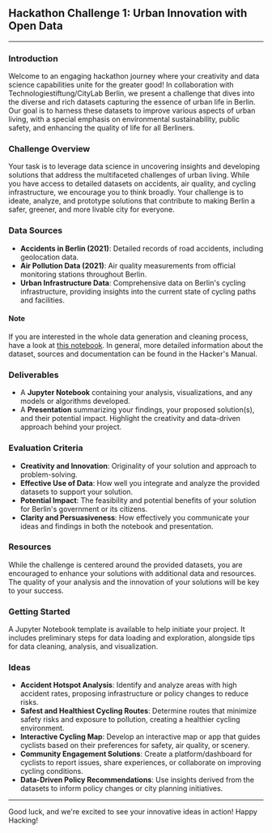 ## Hackathon Challenge 1: Urban Innovation with Open Data
---

### Introduction
Welcome to an engaging hackathon journey where your creativity and data science capabilities unite for the greater good! In collaboration with Technologiestiftung/CityLab Berlin, we present a challenge that dives into the diverse and rich datasets capturing the essence of urban life in Berlin. Our goal is to harness these datasets to improve various aspects of urban living, with a special emphasis on environmental sustainability, public safety, and enhancing the quality of life for all Berliners.

### Challenge Overview
Your task is to leverage data science in uncovering insights and developing solutions that address the multifaceted challenges of urban living. While you have access to detailed datasets on accidents, air quality, and cycling infrastructure, we encourage you to think broadly. Your challenge is to ideate, analyze, and prototype solutions that contribute to making Berlin a safer, greener, and more livable city for everyone.

### Data Sources
- **Accidents in Berlin (2021)**: Detailed records of road accidents, including geolocation data.
- **Air Pollution Data (2021)**: Air quality measurements from official monitoring stations throughout Berlin.
- **Urban Infrastructure Data**: Comprehensive data on Berlin's cycling infrastructure, providing insights into the current state of cycling paths and facilities.

#### Note
If you are interested in the whole data generation and cleaning process, have a look at [this notebook](https://github.com/elenaivadreyer/hertie-hackathon-challenge-1/blob/main/data-preparation.ipynb). In general, more detailed information about the dataset, sources and documentation can be found in the Hacker's Manual.

### Deliverables
- A **Jupyter Notebook** containing your analysis, visualizations, and any models or algorithms developed.
- A **Presentation** summarizing your findings, your proposed solution(s), and their potential impact. Highlight the creativity and data-driven approach behind your project.

### Evaluation Criteria
- **Creativity and Innovation**: Originality of your solution and approach to problem-solving.
- **Effective Use of Data**: How well you integrate and analyze the provided datasets to support your solution.
- **Potential Impact**: The feasibility and potential benefits of your solution for Berlin's government or its citizens.
- **Clarity and Persuasiveness**: How effectively you communicate your ideas and findings in both the notebook and presentation.

### Resources
While the challenge is centered around the provided datasets, you are encouraged to enhance your solutions with additional data and resources. The quality of your analysis and the innovation of your solutions will be key to your success.

### Getting Started
A Jupyter Notebook template is available to help initiate your project. It includes preliminary steps for data loading and exploration, alongside tips for data cleaning, analysis, and visualization.

### Ideas
- **Accident Hotspot Analysis**: Identify and analyze areas with high accident rates, proposing infrastructure or policy changes to reduce risks.
- **Safest and Healthiest Cycling Routes**: Determine routes that minimize safety risks and exposure to pollution, creating a healthier cycling environment.
- **Interactive Cycling Map**: Develop an interactive map or app that guides cyclists based on their preferences for safety, air quality, or scenery.
- **Community Engagement Solutions**: Create a platform/dashboard for cyclists to report issues, share experiences, or collaborate on improving cycling conditions.
- **Data-Driven Policy Recommendations**: Use insights derived from the datasets to inform policy changes or city planning initiatives.

---

Good luck, and we're excited to see your innovative ideas in action! Happy Hacking!
